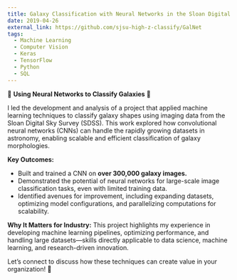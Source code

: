 ```yaml
---
title: Galaxy Classification with Neural Networks in the Sloan Digital Sky Survey
date: 2019-04-26
external_link: https://github.com/sjsu-high-z-classify/GalNet
tags:
  - Machine Learning
  - Computer Vision
  - Keras
  - TensorFlow
  - Python
  - SQL
---
```


🚀 **Using Neural Networks to Classify Galaxies** 🌌

I led the development and analysis of a project that applied machine learning techniques to classify galaxy shapes using imaging data from the Sloan Digital Sky Survey (SDSS). This work explored how convolutional neural networks (CNNs) can handle the rapidly growing datasets in astronomy, enabling scalable and efficient classification of galaxy morphologies.  

**Key Outcomes:**
- Built and trained a CNN on **over 300,000 galaxy images.** 
- Demonstrated the potential of neural networks for large-scale image classification tasks, even with limited training data.  
- Identified avenues for improvement, including expanding datasets, optimizing model configurations, and parallelizing computations for scalability. 

**Why It Matters for Industry:**
This project highlights my experience in developing machine learning pipelines, optimizing performance, and handling large datasets—skills directly applicable to data science, machine learning, and research-driven innovation.  

Let’s connect to discuss how these techniques can create value in your organization! 🌟

<!--more-->

